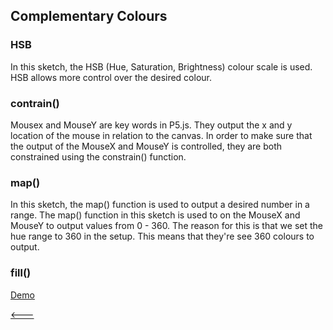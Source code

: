 ## Complementary Colours

### HSB
In this sketch, the HSB (Hue, Saturation, Brightness) colour scale is used. HSB allows more control over the desired colour. 

### contrain()
Mousex and MouseY are key words in P5.js. They output the x and y location of the mouse in relation to the canvas. 
In order to make sure that the output of the MouseX and MouseY is controlled, they are both constrained using the constrain() function.

### map()
In this sketch, the map() function is used to output a desired number in a range. The map() function in this sketch is used to on the MouseX and MouseY to output values from 0 - 360. The reason for this is that we set the hue range to 360 in the setup. This means that they're see 360 colours to output.

### fill()


[Demo](https://cilliantighe.github.io/Creative_Coding_GD/01_colour/01_complementary_colours/)

[&lt;---](https://github.com/cilliantighe/Creative_Coding_GD/tree/master/01_colour)
